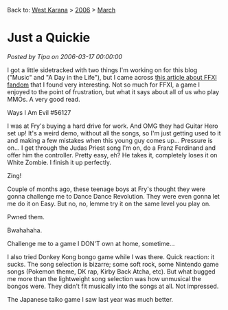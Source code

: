 Back to: [West Karana](/posts/westkarana.md) > [2006](/posts/2006/westkarana.md) > [March](./westkarana.md)
# Just a Quickie

*Posted by Tipa on 2006-03-17 00:00:00*

I got a little sidetracked with two things I'm working on for this blog ("Music" and "A Day in the Life"), but I came across [this article about FFXI fandom](http://www.eurogamer.net/article.php?article_id=63287) that I found very interesting. Not so much for FFXI, a game I enjoyed to the point of frustration, but what it says about all of us who play MMOs. A very good read.

Ways I Am Evil #56127

I was at Fry's buying a hard drive for work. And OMG they had Guitar Hero set up! It's a weird demo, without all the songs, so I'm just getting used to it and making a few mistakes when this young guy comes up... Pressure is on... I get through the Judas Priest song I'm on, do a Franz Ferdinand and offer him the controller. Pretty easy, eh? He takes it, completely loses it on White Zombie. I finish it up perfectly.

Zing!

Couple of months ago, these teenage boys at Fry's thought they were gonna challenge me to Dance Dance Revolution. They were even gonna let me do it on Easy. But no, no, lemme try it on the same level you play on.

Pwned them.

Bwahahaha.

Challenge me to a game I DON'T own at home, sometime...

I also tried Donkey Kong bongo game while I was there. Quick reaction: it sucks. The song selection is bizarre; some soft rock, some Nintendo game songs (Pokemon theme, DK rap, Kirby Back Atcha, etc). But what bugged me more than the lightweight song selection was how unmusical the bongos were. They didn't fit musically into the songs at all. Not impressed.

The Japanese taiko game I saw last year was much better.
